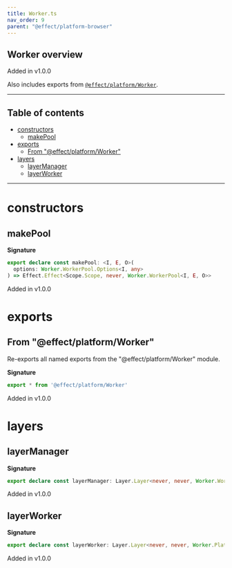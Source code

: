 ```yaml
---
title: Worker.ts
nav_order: 9
parent: "@effect/platform-browser"
---
```


## Worker overview

Added in v1.0.0

Also includes exports from [`@effect/platform/Worker`](https://effect-ts.github.io/platform/platform/Worker.ts.html).

---

<h2 class="text-delta">Table of contents</h2>

- [constructors](#constructors)
  - [makePool](#makepool)
- [exports](#exports)
  - [From "@effect/platform/Worker"](#from-effectplatformworker)
- [layers](#layers)
  - [layerManager](#layermanager)
  - [layerWorker](#layerworker)

---

# constructors

## makePool

**Signature**

```ts
export declare const makePool: <I, E, O>(
  options: Worker.WorkerPool.Options<I, any>
) => Effect.Effect<Scope.Scope, never, Worker.WorkerPool<I, E, O>>
```

Added in v1.0.0

# exports

## From "@effect/platform/Worker"

Re-exports all named exports from the "@effect/platform/Worker" module.

**Signature**

```ts
export * from '@effect/platform/Worker'
```

Added in v1.0.0

# layers

## layerManager

**Signature**

```ts
export declare const layerManager: Layer.Layer<never, never, Worker.WorkerManager>
```

Added in v1.0.0

## layerWorker

**Signature**

```ts
export declare const layerWorker: Layer.Layer<never, never, Worker.PlatformWorker>
```

Added in v1.0.0
